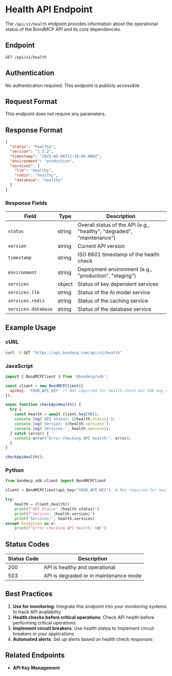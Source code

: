 # Health API Endpoint

The `/api/v1/health` endpoint provides information about the operational status of the BondMCP API and its core dependencies.

## Endpoint

```
GET /api/v1/health
```

## Authentication

No authentication required. This endpoint is publicly accessible.

## Request Format

This endpoint does not require any parameters.

## Response Format

```json
{
  "status": "healthy",
  "version": "1.5.2",
  "timestamp": "2025-06-06T11:16:00.000Z",
  "environment": "production",
  "services": {
    "llm": "healthy",
    "redis": "healthy",
    "database": "healthy"
  }
}
```

### Response Fields

| Field | Type | Description |
|-------|------|-------------|
| `status` | string | Overall status of the API (e.g., "healthy", "degraded", "maintenance") |
| `version` | string | Current API version |
| `timestamp` | string | ISO 8601 timestamp of the health check |
| `environment` | string | Deployment environment (e.g., "production", "staging") |
| `services` | object | Status of key dependent services |
| `services.llm` | string | Status of the AI model service |
| `services.redis` | string | Status of the caching service |
| `services.database` | string | Status of the database service |

## Example Usage

### cURL

```bash
curl -X GET "https://api.bondmcp.com/api/v1/health"
```

### JavaScript

```javascript
import { BondMCPClient } from '@bondmcp/sdk';

const client = new BondMCPClient({
  apiKey: 'YOUR_API_KEY' // Not required for health check but SDK may expect it
});

async function checkApiHealth() {
  try {
    const health = await client.health();
    console.log(`API Status: ${health.status}`);
    console.log(`Version: ${health.version}`);
    console.log(`Services:`, health.services);
  } catch (error) {
    console.error("Error checking API health:", error);
  }
}

checkApiHealth();
```

### Python

```python
from bondmcp_sdk.client import BondMCPClient

client = BondMCPClient(api_key="YOUR_API_KEY")  # Not required for health check but SDK may expect it

try:
    health = client.health()
    print(f"API Status: {health.status}")
    print(f"Version: {health.version}")
    print("Services:", health.services)
except Exception as e:
    print(f"Error checking API health: {e}")
```

## Status Codes

| Status Code | Description |
|-------------|-------------|
| 200 | API is healthy and operational |
| 503 | API is degraded or in maintenance mode |

## Best Practices

1. **Use for monitoring**: Integrate this endpoint into your monitoring systems to track API availability
2. **Health checks before critical operations**: Check API health before performing critical operations
3. **Implement circuit breakers**: Use health status to implement circuit breakers in your applications
4. **Automated alerts**: Set up alerts based on health check responses

## Related Endpoints

- **API Key Management** 
